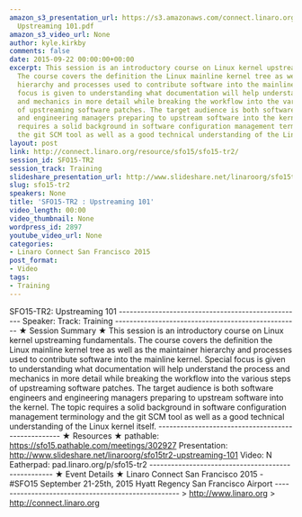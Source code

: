 ```yaml
---
amazon_s3_presentation_url: https://s3.amazonaws.com/connect.linaro.org/sfo15/Presentations/09-22-Tuesday/SFO15-T2-
  Upstreaming 101.pdf
amazon_s3_video_url: None
author: kyle.kirkby
comments: false
date: 2015-09-22 00:00:00+00:00
excerpt: This session is an introductory course on Linux kernel upstreaming fundamentals.
  The course covers the definition the Linux mainline kernel tree as well as the maintainer
  hierarchy and processes used to contribute software into the mainline kernel. Special
  focus is given to understanding what documentation will help understand the process
  and mechanics in more detail while breaking the workflow into the various steps
  of upstreaming software patches. The target audience is both software engineers
  and engineering managers preparing to upstream software into the kernel. The topic
  requires a solid background in software configuration management terminology and
  the git SCM tool as well as a good technical understanding of the Linux kernel itself.
layout: post
link: http://connect.linaro.org/resource/sfo15/sfo15-tr2/
session_id: SFO15-TR2
session_track: Training
slideshare_presentation_url: http://www.slideshare.net/linaroorg/sfo15tr2-upstreaming-101
slug: sfo15-tr2
speakers: None
title: 'SFO15-TR2 : Upstreaming 101'
video_length: 00:00
video_thumbnail: None
wordpress_id: 2897
youtube_video_url: None
categories:
- Linaro Connect San Francisco 2015
post_format:
- Video
tags:
- Training
---
```


SFO15-TR2: Upstreaming 101 --------------------------------------------------- Speaker: Track: Training --------------------------------------------------- ★ Session Summary ★ This session is an introductory course on Linux kernel upstreaming fundamentals. The course covers the definition the Linux mainline kernel tree as well as the maintainer hierarchy and processes used to contribute software into the mainline kernel. Special focus is given to understanding what documentation will help understand the process and mechanics in more detail while breaking the workflow into the various steps of upstreaming software patches. The target audience is both software engineers and engineering managers preparing to upstream software into the kernel. The topic requires a solid background in software configuration management terminology and the git SCM tool as well as a good technical understanding of the Linux kernel itself. --------------------------------------------------- ★ Resources ★ pathable: https://sfo15.pathable.com/meetings/302927 Presentation: http://www.slideshare.net/linaroorg/sfo15tr2-upstreaming-101 Video: N Eatherpad: pad.linaro.org/p/sfo15-tr2 --------------------------------------------------- ★ Event Details ★ Linaro Connect San Francisco 2015 - #SFO15 September 21-25th, 2015 Hyatt Regency San Francisco Airport --------------------------------------------------- > http://www.linaro.org > http://connect.linaro.org
